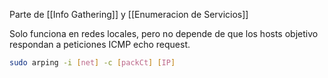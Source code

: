 Parte de [[Info Gathering]] y [[Enumeracion de Servicios]]

Solo funciona en redes locales, pero no depende de que los hosts objetivo respondan a peticiones ICMP echo request.

``` bash
sudo arping -i [net] -c [packCt] [IP]
```

